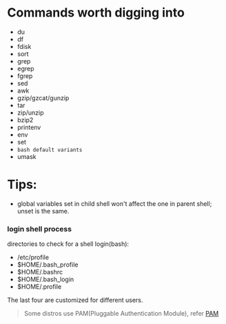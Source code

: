 # Commands worth digging into

- du
- df
- fdisk
- sort
- grep
- egrep
- fgrep
- sed
- awk
- gzip/gzcat/gunzip
- tar
- zip/unzip
- bzip2
- printenv 
- env
- set
- `bash default variants`
- umask




# Tips:
- global variables set in child shell won't affect the one in parent shell; unset is the same.

### login shell process
directories to check for a shell login(bash):
- /etc/profile
- $HOME/.bash_profile
- $HOME/.bashrc
- $HOME/.bash_login
- $HOME/.profile

The last four are customized for different users.

> Some distros use PAM(Pluggable Authentication Module), refer [PAM](http://linux-pam.org)



